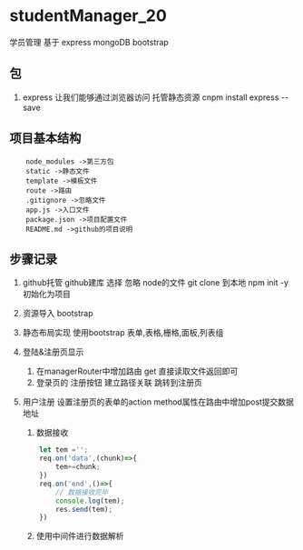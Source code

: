 # studentManager_20
学员管理 基于 express mongoDB bootstrap

## 包
1. express 让我们能够通过浏览器访问 托管静态资源
    cnpm install express --save


## 项目基本结构

```
    node_modules ->第三方包
    static ->静态文件
    template ->模板文件
    route ->路由
    .gitignore ->忽略文件
    app.js ->入口文件
    package.json ->项目配置文件
    README.md ->github的项目说明
```

## 步骤记录

1. github托管
    github建库 选择 忽略 node的文件
    git clone 到本地
    npm init -y 初始化为项目

2. 资源导入
    bootstrap

3. 静态布局实现
    使用bootstrap
        表单,表格,栅格,面板,列表组

4.  登陆&注册页显示
    1. 在managerRouter中增加路由 get
        直接读取文件返回即可
    2. 登录页的 注册按钮 建立路径关联 跳转到注册页

5. 用户注册
    设置注册页的表单的action method属性在路由中增加post提交数据地址
    1. 数据接收 
    ```javascript
        let tem ='';
        req.on('data',(chunk)=>{
            tem+=chunk;
        })
        req.on('end',()=>{
            // 数据接收完毕
            console.log(tem);
            res.send(tem);
        })
    ```

    2. 使用中间件进行数据解析

